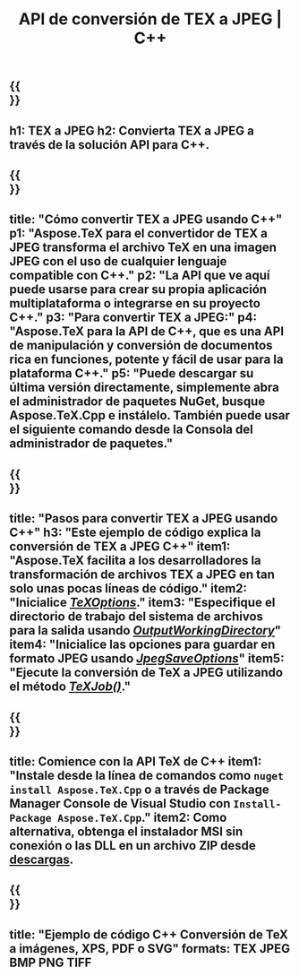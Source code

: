 ﻿---
translation: true
template: /_templates/_conversion-child-cpp.md
title: API de conversión de TEX a JPEG | C++
description: Funcionalidad de conversión de TeX a JPEG. Integre esta biblioteca C++ local en su proyecto o use aplicaciones multiplataforma para convertir TeX a JPEG.
keywords: tex a jpeg api cpp, tex2jpeg integrar c ++
url: /cpp/conversion/tex-to-jpeg/
family: tex
platformtag: cpp
feature: conversion
informat: TEX
outformat: JPEG
otherformats: BMP PNG TIFF PDF SVG XPS
---

{{<section banner>}}
---
h1: TEX a JPEG
h2: Convierta TEX a JPEG a través de la solución API para C++.
---

{{<section overview>}}
---
title: "Cómo convertir TEX a JPEG usando C++"
p1: "Aspose.TeX para el convertidor de TEX a JPEG transforma el archivo TeX en una imagen JPEG con el uso de cualquier lenguaje compatible con C++."
p2: "La API que ve aquí puede usarse para crear su propia aplicación multiplataforma o integrarse en su proyecto C++."
p3: "Para convertir TEX a JPEG:"
p4: "Aspose.TeX para la API de C++, que es una API de manipulación y conversión de documentos rica en funciones, potente y fácil de usar para la plataforma C++."
p5: "Puede descargar su última versión directamente, simplemente abra el administrador de paquetes NuGet, busque Aspose.TeX.Cpp e instálelo. También puede usar el siguiente comando desde la Consola del administrador de paquetes."
---

{{<section feature1>}}
---
title: "Pasos para convertir TEX a JPEG usando C++"
h3: "Este ejemplo de código explica la conversión de TEX a JPEG C++"
item1: "Aspose.TeX facilita a los desarrolladores la transformación de archivos TEX a JPEG en tan solo unas pocas líneas de código."
item2: "Inicialice [*TeXOptions*](https://reference.aspose.com/tex/cpp/class/aspose.te_x.te_x_options)."
item3: "Especifique el directorio de trabajo del sistema de archivos para la salida usando [*OutputWorkingDirectory*](https://reference.aspose.com/tex/cpp/class/aspose.te_x.te_x_options#aa4f4ea6dab7db5ba1b40800495f16f63)"
item4: "Inicialice las opciones para guardar en formato JPEG usando [*JpegSaveOptions*](https://reference.aspose.com/tex/cpp/class/aspose.te_x.presentation.image.jpeg_save_options)"
item5: "Ejecute la conversión de TeX a JPEG utilizando el método [*TeXJob()*](https://reference.aspose.com/tex/cpp/class/aspose.te_x.te_x_job)."
---

{{<section feature2>}}
---
title: Comience con la API TeX de C++
item1: "Instale desde la línea de comandos como ```nuget install Aspose.TeX.Cpp``` o a través de Package Manager Console de Visual Studio con ```Install-Package Aspose.TeX.Cpp```."
item2: Como alternativa, obtenga el instalador MSI sin conexión o las DLL en un archivo ZIP desde [descargas](https://releases.aspose.com/tex/cpp).
---

{{<section widget>}}
---
title: "Ejemplo de código C++ Conversión de TeX a imágenes, XPS, PDF o SVG"
formats: TEX JPEG BMP PNG TIFF
---
